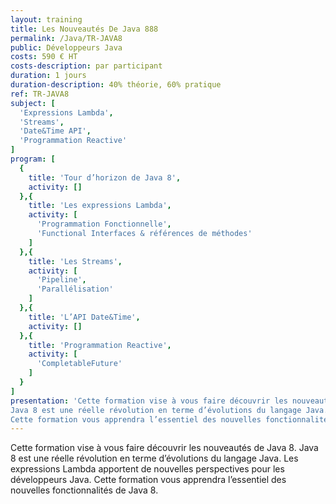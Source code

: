 ```yaml
---
layout: training
title: Les Nouveautés De Java 888
permalink: /Java/TR-JAVA8
public: Développeurs Java
costs: 590 € HT
costs-description: par participant
duration: 1 jours
duration-description: 40% théorie, 60% pratique
ref: TR-JAVA8
subject: [
  'Expressions Lambda',
  'Streams',
  'Date&Time API',
  'Programmation Reactive'
]
program: [
  {
    title: 'Tour d’horizon de Java 8',
    activity: []
  },{
    title: 'Les expressions Lambda',
    activity: [
      'Programmation Fonctionnelle',
      'Functional Interfaces & références de méthodes'
    ]
  },{
    title: 'Les Streams',
    activity: [
      'Pipeline',
      'Parallélisation'
    ]
  },{
    title: 'L’API Date&Time',
    activity: []
  },{
    title: 'Programmation Reactive',
    activity: [
      'CompletableFuture'
    ]
  }
]
presentation: 'Cette formation vise à vous faire découvrir les nouveautés de Java 8.
Java 8 est une réelle révolution en terme d’évolutions du langage Java. Les expressions Lambda apportent de nouvelles perspectives pour les développeurs Java.
Cette formation vous apprendra l’essentiel des nouvelles fonctionnalités de Java 8.'
---
```


Cette formation vise à vous faire découvrir les nouveautés de Java 8.
Java 8 est une réelle révolution en terme d’évolutions du langage Java. Les expressions Lambda apportent de nouvelles perspectives pour les développeurs Java.
Cette formation vous apprendra l’essentiel des nouvelles fonctionnalités de Java 8.
